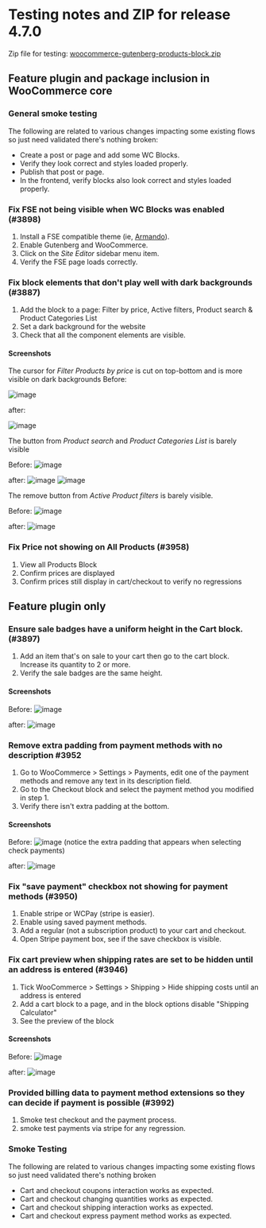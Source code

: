 # Testing notes and ZIP for release 4.7.0

Zip file for testing: [woocommerce-gutenberg-products-block.zip](https://github.com/woocommerce/woocommerce-gutenberg-products-block/files/6149138/woocommerce-gutenberg-products-block.zip)

## Feature plugin and package inclusion in WooCommerce core

### General smoke testing

The following are related to various changes impacting some existing flows so just need validated there's nothing broken:

-   Create a post or page and add some WC Blocks.
-   Verify they look correct and styles loaded properly.
-   Publish that post or page.
-   In the frontend, verify blocks also look correct and styles loaded properly.

### Fix FSE not being visible when WC Blocks was enabled (#3898)

1. Install a FSE compatible theme (ie, [Armando](https://wordpress.org/themes/download/armando.1.0.0.zip?nostats=1)).
2. Enable Gutenberg and WooCommerce.
3. Click on the _Site Editor_ sidebar menu item.
4. Verify the FSE page loads correctly.

### Fix block elements that don't play well with dark backgrounds (#3887)

1. Add the block to a page: Filter by price, Active filters, Product search & Product Categories List
2. Set a dark background for the website
3. Check that all the component elements are visible.

#### Screenshots

The cursor for _Filter Products by price_ is cut on top-bottom and is more visible on dark backgrounds
Before:

![image](https://user-images.githubusercontent.com/1628454/108357761-28776300-71ee-11eb-835f-7959fd24ea09.png)

after:

![image](https://user-images.githubusercontent.com/1628454/109490442-24fe9a00-7a80-11eb-9d23-a39e4dd5dd0f.png)

The button from _Product search_ and _Product Categories List_ is barely visible

Before:
![image](https://user-images.githubusercontent.com/1628454/108357873-4e9d0300-71ee-11eb-88f4-708fc74efc75.png)

after:
![image](https://user-images.githubusercontent.com/1628454/109490516-3e074b00-7a80-11eb-9177-b280eaadcabd.png)
![image](https://user-images.githubusercontent.com/1628454/109490656-7018ad00-7a80-11eb-8ae1-35f776a2763f.png)

The remove button from _Active Product filters_ is barely visible.

Before:
![image](https://user-images.githubusercontent.com/1628454/108357905-58bf0180-71ee-11eb-813a-083833e340bc.png)

after:
![image](https://user-images.githubusercontent.com/1628454/109491041-ff25c500-7a80-11eb-9e87-75c1e7ddf460.png)

### Fix Price not showing on All Products (#3958)

1. View all Products Block
2. Confirm prices are displayed
3. Confirm prices still display in cart/checkout to verify no regressions

## Feature plugin only

### Ensure sale badges have a uniform height in the Cart block. (#3897)

1. Add an item that's on sale to your cart then go to the cart block. Increase its quantity to 2 or more.
2. Verify the sale badges are the same height.

#### Screenshots

Before:
![image](https://user-images.githubusercontent.com/5656702/109493773-e0293200-7a84-11eb-8153-fdc47125835f.png)

after:
![image](https://user-images.githubusercontent.com/5656702/109491715-dce07700-7a81-11eb-8dee-8258626b71ae.png)

### Remove extra padding from payment methods with no description #3952

1. Go to WooCommerce > Settings > Payments, edit one of the payment methods and remove any text in its description field.
2. Go to the Checkout block and select the payment method you modified in step 1.
3. Verify there isn't extra padding at the bottom.

#### Screenshots

Before:
![image](https://user-images.githubusercontent.com/3616980/110822161-150d6400-8291-11eb-91c9-a442b63d5f67.gif)
(notice the extra padding that appears when selecting check payments)

after:
![image](https://user-images.githubusercontent.com/3616980/110822189-19d21800-8291-11eb-8c51-bdca2bfdc087.gif)

### Fix "save payment" checkbox not showing for payment methods (#3950)

1. Enable stripe or WCPay (stripe is easier).
2. Enable using saved payment methods.
3. Add a regular (not a subscription product) to your cart and checkout.
4. Open Stripe payment box, see if the save checkbox is visible.

### Fix cart preview when shipping rates are set to be hidden until an address is entered (#3946)

1. Tick WooCommerce > Settings > Shipping > Hide shipping costs until an address is entered
2. Add a cart block to a page, and in the block options disable "Shipping Calculator"
3. See the preview of the block

#### Screenshots

Before:
![image](https://user-images.githubusercontent.com/1628454/110649430-7d851400-81b1-11eb-8eb0-b2a1cea80f63.png)

after:
![image](https://user-images.githubusercontent.com/1628454/110648926-10717e80-81b1-11eb-83c4-f57f254107f3.png)

### Provided billing data to payment method extensions so they can decide if payment is possible (#3992)

1. Smoke test checkout and the payment process.
2. smoke test payments via stripe for any regression.

### Smoke Testing

The following are related to various changes impacting some existing flows so just need validated there's nothing broken

-   Cart and checkout coupons interaction works as expected.
-   Cart and checkout changing quantities works as expected.
-   Cart and checkout shipping interaction works as expected.
-   Cart and checkout express payment method works as expected.
